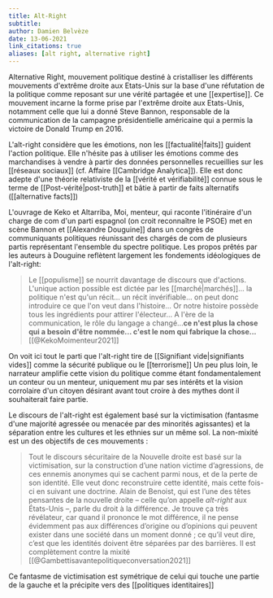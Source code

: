 ```yaml
---
title: Alt-Right
subtitle:
author: Damien Belvèze
date: 13-06-2021
link_citations: true
aliases: [alt right, alternative right]
---
```


Alternative Right, mouvement politique destiné à cristalliser les différents mouvements d'extrême droite aux Etats-Unis sur la base d'une réfutation de la politique comme reposant sur une vérité partagée et une [[expertise]]. 
Ce mouvement incarne la forme prise par l'extrême droite aux Etats-Unis, notamment celle que lui a donné Steve Bannon, responsable de la communication de la campagne présidentielle américaine qui a permis la victoire de Donald Trump en 2016. 

L'alt-right considère que les émotions, non les [[factualité|faits]] guident l'action politique. Elle n'hésite pas à utiliser les émotions comme des marchandises à vendre à partir des données personnelles recueillies sur les [[réseaux sociaux]] (cf. Affaire [[Cambridge Analytica]]). Elle est donc adepte d'une théorie relativiste de la [[vérité et vérifiabilité]] connue sous le terme de [[Post-vérité|post-truth]] et bâtie à partir de faits alternatifs ([[alternative facts]])

L'ouvrage de Keko et Altarriba, Moi, menteur, qui raconte l'itinéraire d'un charge de com d'un parti espagnol (on croit reconnaître le PSOE) met en scène Bannon et [[Alexandre Douguine]] dans un congrès de communiquants politiques réunissant des chargés de com de plusieurs partis représentant l'ensemble du spectre politique. Les propos prêtés par les auteurs à Douguine reflètent largement les fondements idéologiques de l'alt-right: 

> Le [[populisme]] se nourrit davantage de discours que d'actions. L'unique action possible est dictée par les [[marché|marchés]]... la politique n'est qu'un récit... un récit invérifiable... on peut donc introduire ce que l'on veut dans l'histoire... Or notre histoire possède tous les ingrédients pour attirer l'électeur... A l'ère de la communication, le rôle du langage a changé...**ce n'est plus la chose qui a besoin d'être nommée... c'est le nom qui fabrique la chose...** [[@KekoMoimenteur2021]]

On voit ici tout le parti que l'alt-right tire de [[Signifiant vide|signifiants vides]] comme la sécurité publique ou le [[terrorisme]]
Un peu plus loin, le narrateur amplifie cette vision du politique comme étant fondamentalement un conteur ou un menteur, uniquement mu par ses intérêts et la vision corrolaire d'un citoyen désirant avant tout croire à des mythes dont il souhaiterait faire partie. 

Le discours de l'alt-right est également basé sur la victimisation (fantasme d'une majorité agressée ou menacée par des minorités agissantes) et la séparation entre les cultures et les ethnies sur un même sol. La non-mixité est un des objectifs de ces mouvements : 

>Tout le discours sécuritaire de la Nouvelle droite est basé sur la victimisation, sur la construction d’une nation victime d’agressions, de ces ennemis anonymes qui se cachent parmi nous, et de la perte de son identité. Elle veut donc reconstruire cette identité, mais cette fois-ci en suivant une doctrine. Alain de Benoist, qui est l’une des têtes pensantes de la nouvelle droite – celle qu’on appelle _alt-right_ aux États-Unis –, parle du droit à la différence. Je trouve ça très révélateur, car quand il prononce le mot différence, il ne pense évidemment pas aux différences d’origine ou d’opinions qui peuvent exister dans une société dans un moment donné ; ce qu’il veut dire, c’est que les identités doivent être séparées par des barrières. Il est complètement contre la mixité [[@Gambettisavantepolitiqueconversation2021]]

Ce fantasme de victimisation est symétrique de celui qui touche une partie de la gauche et la précipite vers des [[politiques identitaires]]